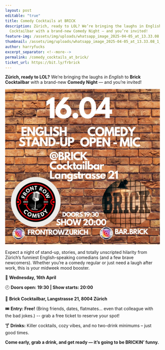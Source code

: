 ```yaml
---
layout: post
editable: "true"
title: Comedy Cocktails at BRICK
description: Zürich, ready to LOL? We’re bringing the laughs in English to Brick
  Cocktailbar with a brand-new Comedy Night — and you’re invited!
feature-img: /assets/img/uploads/whatsapp_image_2025-04-05_at_13.33.08.jpeg
thumbnail: /assets/img/uploads/whatsapp_image_2025-04-05_at_13.33.08_1_.jpeg
author: harryfucks
excerpt_separator: <!--more-->
permalink: /comedy_cocktails_at_brick/
ticket_url: https://bit.ly/frbrick
---
```

**Zürich, ready to LOL?** We’re bringing the laughs *in English* to **Brick Cocktailbar** with a brand-new **Comedy Night** — and you’re invited!

![Comedy Cocktails at BRICK](/assets/img/uploads/whatsapp_image_2025-04-05_at_13.33.08_1_.jpeg "Comedy Cocktails at BRICK")

Expect a night of stand-up, stories, and totally unscripted hilarity from Zürich’s funniest English-speaking comedians (and a few brave newcomers). Whether you’re a comedy regular or just need a laugh after work, this is your midweek mood booster.

📅 **Wednesday, 16th April**

🕗 **Doors open: 19:30 | Show starts: 20:00**

📍 **Brick Cocktailbar, Langstrasse 21, 8004 Zürich**

🎟 **Entry: Free!** (Bring friends, dates, flatmates… even that colleague with the bad jokes.) -- grab a free ticket to reserve your spot!

🍸 **Drinks:** Killer cocktails, cozy vibes, and no two-drink minimums – just good times.

**Come early, grab a drink, and get ready — it’s going to be BRICKIN’ funny.**
